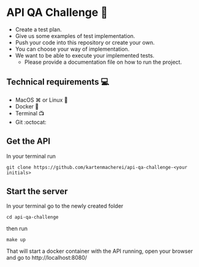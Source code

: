 # API QA Challenge :rocket:

- Create a test plan.
- Give us some examples of test implementation.
- Push your code into this repository or create your own.
- You can choose your way of implementation.
- We want to be able to execute your implemented tests.
  - Please provide a documentation file on how to run the project. 


## Technical requirements :computer:
- MacOS ⌘ or Linux :penguin:
- Docker :whale2:
- Terminal :tv:
- Git :octocat:

## Get the API
In your terminal run 
```
git clone https://github.com/kartenmacherei/api-qa-challenge-<your initials>
```

## Start the server 
In your terminal go to the newly created folder 
```
cd api-qa-challenge
``` 
then run
```
make up
```
That will start a docker container with the API running, open your browser and go to http://localhost:8080/
